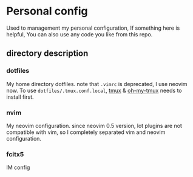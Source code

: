 # Personal config
Used to management my personal configuration, If something here is helpful, You can also use any code you like from this repo.

## directory description
### dotfiles
My home directory dotfiles. note that `.vimrc` is deprecated, I use neovim now.
To use `dotfiles/.tmux.conf.local`, [tmux](https://github.com/tmux/tmux) & [oh-my-tmux](https://github.com/gpakosz/.tmux) needs to install first. 

### nvim
My neovim configuration. since neovim 0.5 version, lot plugins are not compatible with vim, so I completely separated vim and neovim configuration. 

### fcitx5
IM config
